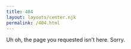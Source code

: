 ```yaml
---
title: 404
layout: layouts/center.njk
permalink: /404.html
---
```


Uh oh, the page you requested isn't here. Sorry.
